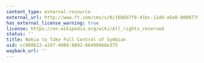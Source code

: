 ```yaml
---
content_type: external-resource
external_url: http://www.ft.com/cms/s/0/16b6b7f8-41bc-11dd-a5e8-0000779fd2ac.html?nclick_check=1
has_external_license_warning: true
license: https://en.wikipedia.org/wiki/All_rights_reserved
status: ''
title: Nokia to Take Full Control of Symbian
uid: cc860b12-a2d7-4089-8892-664909b8e375
wayback_url: ''
---
```

